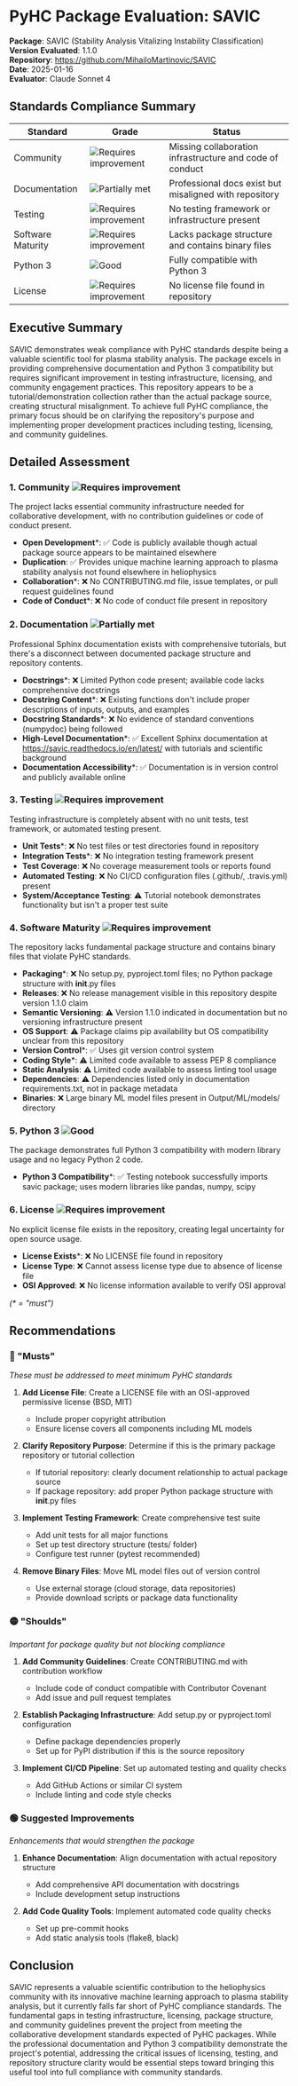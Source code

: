 # PyHC Package Evaluation: SAVIC

**Package**: SAVIC (Stability Analysis Vitalizing Instability Classification)  
**Version Evaluated**: 1.1.0  
**Repository**: https://github.com/MihailoMartinovic/SAVIC  
**Date**: 2025-01-16  
**Evaluator**: Claude Sonnet 4  

## Standards Compliance Summary

| Standard | Grade | Status |
|----------|-------|--------|
| Community | ![Requires improvement](https://img.shields.io/badge/Requires%20improvement-red.svg) | Missing collaboration infrastructure and code of conduct |
| Documentation | ![Partially met](https://img.shields.io/badge/Partially%20met-orange.svg) | Professional docs exist but misaligned with repository |
| Testing | ![Requires improvement](https://img.shields.io/badge/Requires%20improvement-red.svg) | No testing framework or infrastructure present |
| Software Maturity | ![Requires improvement](https://img.shields.io/badge/Requires%20improvement-red.svg) | Lacks package structure and contains binary files |
| Python 3 | ![Good](https://img.shields.io/badge/Good-brightgreen.svg) | Fully compatible with Python 3 |
| License | ![Requires improvement](https://img.shields.io/badge/Requires%20improvement-red.svg) | No license file found in repository |

## Executive Summary

SAVIC demonstrates weak compliance with PyHC standards despite being a valuable scientific tool for plasma stability analysis. The package excels in providing comprehensive documentation and Python 3 compatibility but requires significant improvement in testing infrastructure, licensing, and community engagement practices. This repository appears to be a tutorial/demonstration collection rather than the actual package source, creating structural misalignment. To achieve full PyHC compliance, the primary focus should be on clarifying the repository's purpose and implementing proper development practices including testing, licensing, and community guidelines.

## Detailed Assessment

### 1. Community ![Requires improvement](https://img.shields.io/badge/Requires%20improvement-red.svg)

The project lacks essential community infrastructure needed for collaborative development, with no contribution guidelines or code of conduct present.

- **Open Development**\*: ✅ Code is publicly available though actual package source appears to be maintained elsewhere
- **Duplication**: ✅ Provides unique machine learning approach to plasma stability analysis not found elsewhere in heliophysics
- **Collaboration**\*: ❌ No CONTRIBUTING.md file, issue templates, or pull request guidelines found
- **Code of Conduct**\*: ❌ No code of conduct file present in repository

### 2. Documentation ![Partially met](https://img.shields.io/badge/Partially%20met-orange.svg)

Professional Sphinx documentation exists with comprehensive tutorials, but there's a disconnect between documented package structure and repository contents.

- **Docstrings**\*: ❌ Limited Python code present; available code lacks comprehensive docstrings
- **Docstring Content**\*: ❌ Existing functions don't include proper descriptions of inputs, outputs, and examples
- **Docstring Standards**\*: ❌ No evidence of standard conventions (numpydoc) being followed
- **High-Level Documentation**\*: ✅ Excellent Sphinx documentation at https://savic.readthedocs.io/en/latest/ with tutorials and scientific background
- **Documentation Accessibility**\*: ✅ Documentation is in version control and publicly available online

### 3. Testing ![Requires improvement](https://img.shields.io/badge/Requires%20improvement-red.svg)

Testing infrastructure is completely absent with no unit tests, test framework, or automated testing present.

- **Unit Tests**\*: ❌ No test files or test directories found in repository
- **Integration Tests**\*: ❌ No integration testing framework present
- **Test Coverage**: ❌ No coverage measurement tools or reports found
- **Automated Testing**: ❌ No CI/CD configuration files (.github/, .travis.yml) present
- **System/Acceptance Testing**: ⚠️ Tutorial notebook demonstrates functionality but isn't a proper test suite

### 4. Software Maturity ![Requires improvement](https://img.shields.io/badge/Requires%20improvement-red.svg)

The repository lacks fundamental package structure and contains binary files that violate PyHC standards.

- **Packaging**\*: ❌ No setup.py, pyproject.toml files; no Python package structure with __init__.py files
- **Releases**: ❌ No release management visible in this repository despite version 1.1.0 claim
- **Semantic Versioning**: ⚠️ Version 1.1.0 indicated in documentation but no versioning infrastructure present
- **OS Support**: ⚠️ Package claims pip availability but OS compatibility unclear from this repository
- **Version Control**\*: ✅ Uses git version control system
- **Coding Style**\*: ⚠️ Limited code available to assess PEP 8 compliance
- **Static Analysis**: ⚠️ Limited code available to assess linting tool usage
- **Dependencies**: ⚠️ Dependencies listed only in documentation requirements.txt, not in package metadata
- **Binaries**: ❌ Large binary ML model files present in Output/ML/models/ directory

### 5. Python 3 ![Good](https://img.shields.io/badge/Good-brightgreen.svg)

The package demonstrates full Python 3 compatibility with modern library usage and no legacy Python 2 code.

- **Python 3 Compatibility**\*: ✅ Testing notebook successfully imports savic package; uses modern libraries like pandas, numpy, scipy

### 6. License ![Requires improvement](https://img.shields.io/badge/Requires%20improvement-red.svg)

No explicit license file exists in the repository, creating legal uncertainty for open source usage.

- **License Exists**\*: ❌ No LICENSE file found in repository
- **License Type**: ❌ Cannot assess license type due to absence of license file
- **OSI Approved**: ❌ No license information available to verify OSI approval

*(\* = "must")*

## Recommendations

### 🔴 "Musts"
*These must be addressed to meet minimum PyHC standards*

1. **Add License File**: Create a LICENSE file with an OSI-approved permissive license (BSD, MIT)
   - Include proper copyright attribution
   - Ensure license covers all components including ML models

2. **Clarify Repository Purpose**: Determine if this is the primary package repository or tutorial collection
   - If tutorial repository: clearly document relationship to actual package source
   - If package repository: add proper Python package structure with __init__.py files

3. **Implement Testing Framework**: Create comprehensive test suite
   - Add unit tests for all major functions
   - Set up test directory structure (tests/ folder)
   - Configure test runner (pytest recommended)

4. **Remove Binary Files**: Move ML model files out of version control
   - Use external storage (cloud storage, data repositories)
   - Provide download scripts or package data functionality

### 🟡 "Shoulds"
*Important for package quality but not blocking compliance*

1. **Add Community Guidelines**: Create CONTRIBUTING.md with contribution workflow
   - Include code of conduct compatible with Contributor Covenant
   - Add issue and pull request templates

2. **Establish Packaging Infrastructure**: Add setup.py or pyproject.toml configuration
   - Define package dependencies properly
   - Set up for PyPI distribution if this is the source repository

3. **Implement CI/CD Pipeline**: Set up automated testing and quality checks
   - Add GitHub Actions or similar CI system
   - Include linting and code style checks

### 🟢 Suggested Improvements
*Enhancements that would strengthen the package*

1. **Enhance Documentation**: Align documentation with actual repository structure
   - Add comprehensive API documentation with docstrings
   - Include development setup instructions

2. **Add Code Quality Tools**: Implement automated code quality checks
   - Set up pre-commit hooks
   - Add static analysis tools (flake8, black)

## Conclusion

SAVIC represents a valuable scientific contribution to the heliophysics community with its innovative machine learning approach to plasma stability analysis, but it currently falls far short of PyHC compliance standards. The fundamental gaps in testing infrastructure, licensing, package structure, and community guidelines prevent the project from meeting the collaborative development standards expected of PyHC packages. While the professional documentation and Python 3 compatibility demonstrate the project's potential, addressing the critical issues of licensing, testing, and repository structure clarity would be essential steps toward bringing this useful tool into full compliance with community standards.